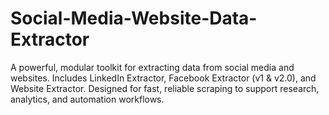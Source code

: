 # Social-Media-Website-Data-Extractor
A powerful, modular toolkit for extracting data from social media and websites. Includes LinkedIn Extractor, Facebook Extractor (v1 &amp; v2.0), and Website Extractor. Designed for fast, reliable scraping to support research, analytics, and automation workflows.
